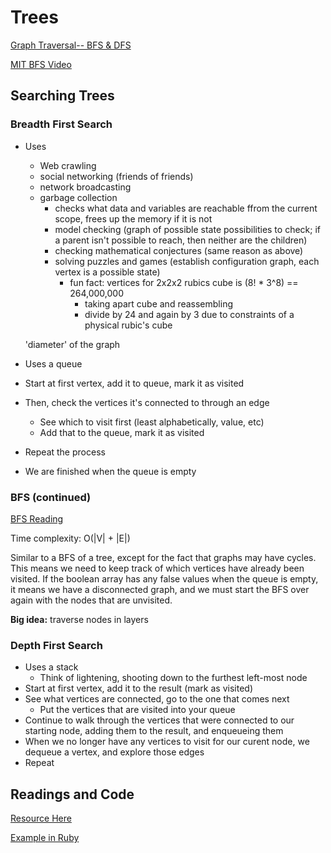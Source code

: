 # Trees 

[Graph Traversal-- BFS & DFS](https://www.youtube.com/watch?v=bIA8HEEUxZI)

[MIT BFS Video](https://www.youtube.com/watch?v=s-CYnVz-uh4)

## Searching Trees 


### Breadth First Search
* Uses 
  * Web crawling 
  * social networking (friends of friends)
  * network broadcasting 
  * garbage collection 
    * checks what data and variables are reachable ffrom the current scope, frees up the memory if it is not 
    * model checking (graph of possible state possibilities to check; if a parent isn't possible to reach, then neither are the children)
    * checking mathematical conjectures (same reason as above)
    * solving puzzles and games (establish configuration graph, each vertex is a possible state)
      * fun fact: vertices for 2x2x2 rubics cube is (8! * 3^8) == 264,000,000
         * taking apart cube and reassembling 
         * divide by 24 and again by 3 due to constraints of a physical rubic's cube 
  
  'diameter' of the graph 
         
* Uses a queue
* Start at first vertex, add it to queue, mark it as visited 
* Then, check the vertices it's connected to through an edge
  * See which to visit first (least alphabetically, value, etc)
  * Add that to the queue, mark it as visited 
* Repeat the process 

* We are finished when the queue is empty 

### BFS (continued)

[BFS Reading](https://www.geeksforgeeks.org/breadth-first-traversal-for-a-graph/)

Time complexity: O(|V| + |E|)

Similar to a BFS of a tree, except for the fact that graphs may have cycles. This means we need to keep track of which vertices have already been visited. If the boolean array has any false values when the queue is empty, it means we have a disconnected graph, and we must start the BFS over again with the nodes that are unvisited. 

__Big idea:__ traverse nodes in layers 

### Depth First Search 
* Uses a stack
  * Think of lightening, shooting down to the furthest left-most node 
* Start at first vertex, add it to the result (mark as visited)
* See what vertices are connected, go to the one that comes next
  * Put the vertices that are visited into your queue
* Continue to walk through the vertices that were connected to our starting node, adding them to the result, and enqueueing them
* When we no longer have any vertices to visit for our curent node, we dequeue a vertex, and explore those edges 
* Repeat 

## Readings and Code 

[Resource Here](https://www.geeksforgeeks.org/depth-first-traversal-for-a-graph/)

[Example in Ruby](http://haozeng.github.io/blog/2014/01/05/trees-in-ruby/)





